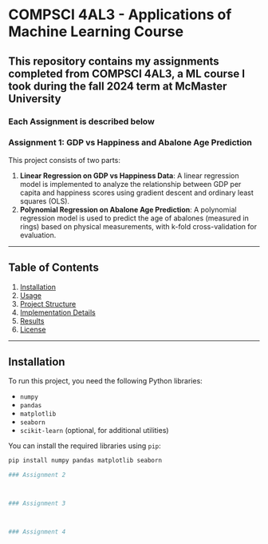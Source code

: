 # COMPSCI 4AL3 - Applications of Machine Learning Course

## This repository contains my assignments completed from COMPSCI 4AL3, a ML course I took during the fall 2024 term at McMaster University

### Each Assignment is described below

### Assignment 1: GDP vs Happiness and Abalone Age Prediction

This project consists of two parts:
1. **Linear Regression on GDP vs Happiness Data**: A linear regression model is implemented to analyze the relationship between GDP per capita and happiness scores using gradient descent and ordinary least squares (OLS).
2. **Polynomial Regression on Abalone Age Prediction**: A polynomial regression model is used to predict the age of abalones (measured in rings) based on physical measurements, with k-fold cross-validation for evaluation.
   
---

## Table of Contents
1. [Installation](#installation)
2. [Usage](#usage)
3. [Project Structure](#project-structure)
4. [Implementation Details](#implementation-details)
5. [Results](#results)
6. [License](#license)
   
---

## Installation

To run this project, you need the following Python libraries:
- `numpy`
- `pandas`
- `matplotlib`
- `seaborn`
- `scikit-learn` (optional, for additional utilities)

You can install the required libraries using `pip`:

```bash
pip install numpy pandas matplotlib seaborn

### Assignment 2



### Assignment 3



### Assignment 4
